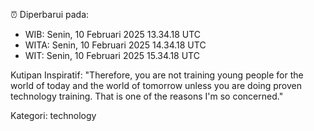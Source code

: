 ⏰ Diperbarui pada:
- WIB: Senin, 10 Februari 2025 13.34.18 UTC
- WITA: Senin, 10 Februari 2025 14.34.18 UTC
- WIT: Senin, 10 Februari 2025 15.34.18 UTC

Kutipan Inspiratif:
"Therefore, you are not training young people for the world of today and the world of tomorrow unless you are doing proven technology training. That is one of the reasons I'm so concerned."


Kategori: technology

